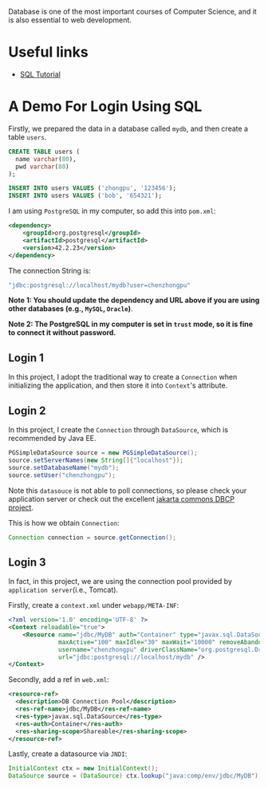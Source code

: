 Database is one of the most important courses of Computer Science, and it is also essential to web development. 

# Useful links
- [SQL Tutorial](https://www.w3schools.com/sql/default.asp)


# A Demo For Login Using SQL
Firstly, we prepared the data in a database called `mydb`, and then create a table `users`.

```sql
CREATE TABLE users (
  name varchar(80),
  pwd varchar(80)
);

INSERT INTO users VALUES ('zhongpu', '123456');
INSERT INTO users VALUES ('bob', '654321');
```

I am using `PostgreSQL` in my computer, so add this into `pom.xml`:
```xml
<dependency>
    <groupId>org.postgresql</groupId>
    <artifactId>postgresql</artifactId>
    <version>42.2.23</version>
</dependency>
```
The connection String is:
```java
"jdbc:postgresql://localhost/mydb?user=chenzhongpu"
```
**Note 1: You should update the dependency and URL above if you are using other databases (e.g., `MySQL`, `Oracle`)**.

**Note 2: The PostgreSQL in my computer is set in `trust` mode, so it is fine to connect it without password.**

## Login 1
In this project, I adopt the traditional way to create a `Connection` when initializing the application, and then store it into `Context`'s attribute.

## Login 2
In this project, I create the `Connection` through `DataSource`, which is recommended by Java EE.

```java
PGSimpleDataSource source = new PGSimpleDataSource();
source.setServerNames(new String[]{"localhost"});
source.setDatabaseName("mydb");
source.setUser("chenzhongpu");
```
Note this `datasouce` is not able to poll connections, so please check your application server or check out the excellent [jakarta commons DBCP project](http://jakarta.apache.org/commons/dbcp/).

This is how we obtain `Connection`:

```java
Connection connection = source.getConnection();
```

## Login 3
In fact, in this project, we are using the connection pool provided by `application server`(i.e., Tomcat).

Firstly, create a `context.xml` under `webapp/META-INF`:

```xml
<?xml version='1.0' encoding='UTF-8' ?>
<Context reloadable="true">
    <Resource name="jdbc/MyDB" auth="Container" type="javax.sql.DataSource"
              maxActive="100" maxIdle="30" maxWait="10000" removeAbandoned="true"
              username="chenzhongpu" driverClassName="org.postgresql.Driver"
              url="jdbc:postgresql://localhost/mydb" />
</Context>
```
Secondly, add a ref in `web.xml`:

```xml
<resource-ref>
  <description>DB Connection Pool</description>
  <res-ref-name>jdbc/MyDB</res-ref-name>
  <res-type>javax.sql.DataSource</res-type>
  <res-auth>Container</res-auth>
  <res-sharing-scope>Shareable</res-sharing-scope>
</resource-ref>
```
Lastly, create a datasource via `JNDI`:

```java
InitialContext ctx = new InitialContext();
DataSource source = (DataSource) ctx.lookup("java:comp/env/jdbc/MyDB");
```